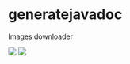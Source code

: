 # generatejavadoc
Images downloader

![](screenshot-from-2024-06-03-20-37-13.png)
![](screenshot-from-2024-06-03-20-36-40.png)
